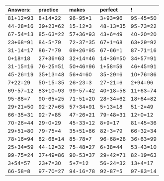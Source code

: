 | Answers: | practice | makes | perfect | ! |
| :--- | :--- | :--- | :--- | :--- |
| 81+12=93 | 8+14=22 | 96-95=1 | 3+93=96 | 95-45=50 | 
| 44-28=16 | 39+23=62 | 15-12=3 | 48-13=35 | 95-73=22 | 
| 67-54=13 | 85-63=22 | 57+36=93 | 43+6=49 | 40-20=20 | 
| 23+68=91 | 84-5=79 | 72-37=35 | 67+1=68 | 63+29=92 | 
| 31-14=17 | 86-7=79 | 69+26=95 | 67-66=1 | 87-71=16 | 
| 0+18=18 | 27+36=63 | 32+14=46 | 14+36=50 | 34+57=91 | 
| 31-15=16 | 76-25=51 | 50+46=96 | 1+58=59 | 46+45=91 | 
| 45-26=19 | 35+13=48 | 56+4=60 | 35-29=6 | 10+76=86 | 
| 7+22=29 | 50-15=35 | 26-23=3 | 27-21=6 | 2+94=96 | 
| 69-57=12 | 83+10=93 | 99-57=42 | 40+18=58 | 11+63=74 | 
| 95-88=7 | 90-65=25 | 71-51=20 | 28+34=62 | 18+64=82 | 
| 29+21=50 | 92-27=65 | 57+34=91 | 5+13=18 | 51-2=49 | 
| 66-35=31 | 92-7=85 | 47-26=21 | 79-48=31 | 12+0=12 | 
| 70-26=44 | 29-0=29 | 45-33=12 | 8+9=17 | 81-45=36 | 
| 29+51=80 | 79-75=4 | 35+51=86 | 82-3=79 | 66-32=34 | 
| 78+16=94 | 82-68=14 | 85-78=7 | 96-68=28 | 36+63=99 | 
| 25+34=59 | 44-12=32 | 75-48=27 | 6+38=44 | 53-43=10 | 
| 99-75=24 | 37+49=86 | 90-53=37 | 29+42=71 | 82-19=63 | 
| 3+54=57 | 23+7=30 | 5+7=12 | 56-24=32 | 13+4=17 | 
| 66-58=8 | 97-70=27 | 94-16=78 | 92-87=5 | 97-83=14 | 
